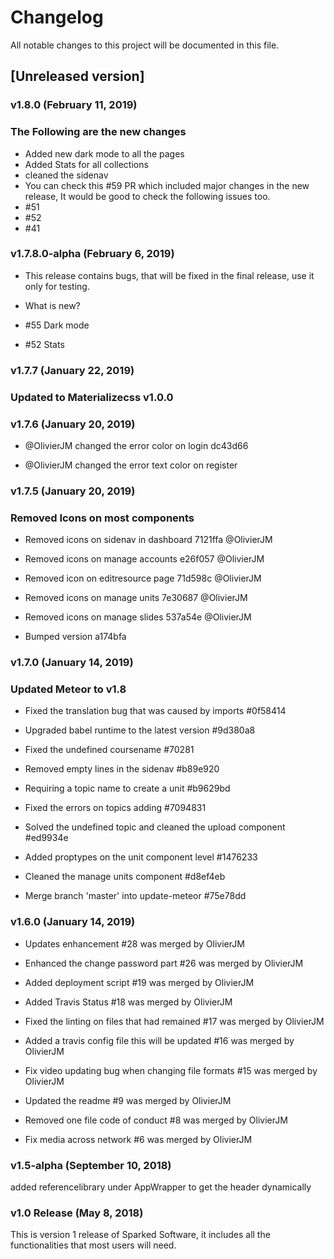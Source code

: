 # Changelog

All notable changes to this project will be documented in this file.

## [Unreleased version]

### v1.8.0 (February 11, 2019)
### The Following are the new changes
- Added new dark mode to all the pages
- Added Stats for all collections
- cleaned the sidenav
- You can check this #59 PR which included major changes in the new release, It would be good to check the following issues too.
- #51
- #52
- #41

### v1.7.8.0-alpha (February 6, 2019)
- This release contains bugs, that will be fixed in the final release, use it only for testing.

- What is new?

- #55 Dark mode

- #52 Stats

### v1.7.7 (January 22, 2019)
### Updated to Materializecss v1.0.0

### v1.7.6 (January 20, 2019)
- @OlivierJM changed the error color on login dc43d66

- @OlivierJM changed the error text color on register

### v1.7.5 (January 20, 2019)
### Removed Icons on most components 

- Removed icons on sidenav in dashboard 7121ffa @OlivierJM

- Removed icons on manage accounts e26f057 @OlivierJM

- Removed icon on editresource page 71d598c @OlivierJM

- Removed icons on manage units 7e30687 @OlivierJM

- Removed icons on manage slides 537a54e @OlivierJM

- Bumped version a174bfa

### v1.7.0 (January 14, 2019)
### Updated Meteor to v1.8

- Fixed the translation bug that was caused by imports #0f58414

- Upgraded babel runtime to the latest version #9d380a8

- Fixed the undefined coursename #70281

- Removed empty lines in the sidenav #b89e920
 
- Requiring a topic name to create a unit #b9629bd

- Fixed the errors on topics adding #7094831

- Solved the undefined topic and cleaned the upload component #ed9934e

- Added proptypes on the unit component level #1476233

- Cleaned the manage units component #d8ef4eb

- Merge branch 'master' into update-meteor #75e78dd

### v1.6.0 (January 14, 2019)

- Updates enhancement #28 was merged by OlivierJM

- Enhanced the change password part #26 was merged by OlivierJM

- Added deployment script #19 was merged by OlivierJM

- Added Travis Status #18 was merged by OlivierJM

- Fixed the linting on files that had remained #17 was merged by OlivierJM

- Added a travis config file this will be updated #16 was merged by OlivierJM

- Fix video updating bug when changing file formats #15 was merged by OlivierJM

- Updated the readme #9 was merged by OlivierJM

- Removed one file code of conduct #8 was merged by OlivierJM

- Fix media across network #6 was merged by OlivierJM

### v1.5-alpha (September 10, 2018)

added referencelibrary under AppWrapper to get the header dynamically

### v1.0 Release (May 8, 2018)

This is version 1 release of Sparked Software, it includes all the functionalities that most users will need.
